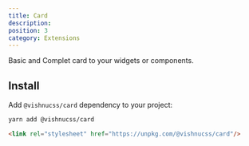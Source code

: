 ```yaml
---
title: Card
description: 
position: 3
category: Extensions
---
```


Basic and Complet card to your widgets or components.

## Install

Add `@vishnucss/card` dependency to your project:

<code-group>
  <code-block label="YARN" active>

  ```bash
  yarn add @vishnucss/card
  ```

  </code-block>
  <code-block label="CDN">

  ```html
<link rel="stylesheet" href="https://unpkg.com/@vishnucss/card"/>
  ```

  </code-block>
</code-group>
